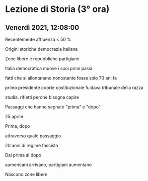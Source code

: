 #  Lezione di Storia (3° ora)
## Venerdì 2021, 12:08:00


Recentemente affluenza < 50 %


Origini storiche democrazia
Italiana


Zone libere e repubbliche partigiane

Italia democratica muove i suoi primi passi


fatti che si allontanano nonostante fosse solo 70 ani fa


primo presidente coorte costituzionale fuidava tribunale della razza


studia, rifletti perchè bisogna capire

Passaggi che hanno segnato "prima" e "dopo"

25 aprile

Prima, dopo

attraverso quale passaggio

20 anni di regime fascista



Dal prima al dopo

aumericani arrivano, partigiani aumentano

Nascono zone libere
<!--stackedit_data:
eyJoaXN0b3J5IjpbOTU1MzY5NzUzLDE2OTA2NTUxNzcsMTQwMz
IyMTgyMiwtODk4MjQ4NDgyLDE5MjY0ODE0MDUsLTE4MjIzMjkw
MjBdfQ==
-->